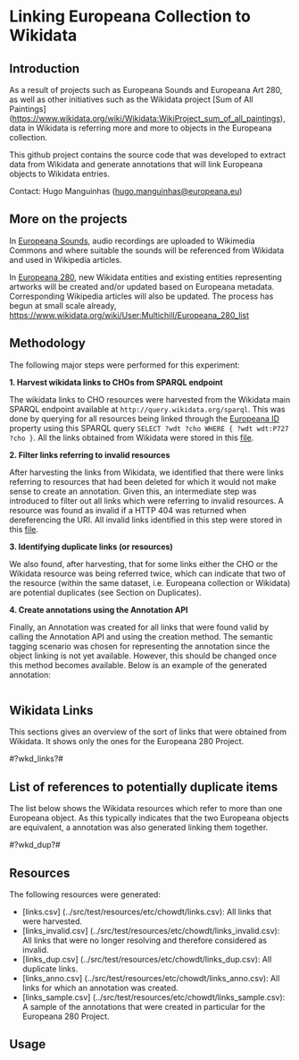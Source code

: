 # Linking Europeana Collection to Wikidata

## Introduction

As a result of projects such as Europeana Sounds and Europeana Art 280, as well
as other initiatives such as the Wikidata project [Sum of All Paintings]
(https://www.wikidata.org/wiki/Wikidata:WikiProject_sum_of_all_paintings), data 
in Wikidata is referring more and more to objects in the Europeana collection.

This github project contains the source code that was developed to extract
data from Wikidata and generate annotations that will link Europeana objects to
Wikidata entries.

Contact: Hugo Manguinhas (hugo.manguinhas@europeana.eu)

## More on the projects

In [Europeana Sounds](http://www.europeanasounds.eu/), audio recordings are 
uploaded to Wikimedia Commons and where suitable the sounds will be referenced 
from Wikidata and used in Wikipedia articles.

In [Europeana 280](http://pro.europeana.eu/pressrelease/europeana-280-art-from-the-28-countries-of-europe), new Wikidata entities and existing entities representing artworks 
will be created and/or updated based on Europeana metadata. Corresponding 
Wikipedia articles will also be updated. The process has begun at small 
scale already, https://www.wikidata.org/wiki/User:Multichill/Europeana_280_list

## Methodology

The following major steps were performed for this experiment:

**1. Harvest wikidata links to CHOs from SPARQL endpoint**

The wikidata links to CHO resources were harvested from the Wikidata main
SPARQL endpoint available at ```http://query.wikidata.org/sparql```. This was
done by querying for all resources being linked through the 
[Europeana ID](http://www.wikidata.org/entity/P727) property using this SPARQL 
query 
```SELECT ?wdt ?cho WHERE { ?wdt wdt:P727 ?cho }```. All the links obtained
from Wikidata were stored in this 
[file](../src/test/resources/etc/chowdt/links.csv).

**2. Filter links referring to invalid resources**

After harvesting the links from Wikidata, we identified that there were links
referring to resources that had been deleted for which it would not make sense
to create an annotation. Given this, an intermediate step was introduced to
filter out all links which were referring to invalid resources. A resource was
found as invalid if a HTTP 404 was returned when dereferencing the URI. All 
invalid links identified in this step were stored in this 
[file](../src/test/resources/etc/chowdt/links_invalid.csv).

**3. Identifying duplicate links (or resources)**

We also found, after harvesting, that for some links either the CHO or the 
Wikidata resource was being referred twice, which can indicate that 
two of the resource (within the same dataset, i.e. Europeana collection or 
Wikidata) are potential duplicates (see Section on Duplicates).
 
 **4. Create annotations using the Annotation API**

Finally, an Annotation was created for all links that were found valid by 
calling the Annotation API and using the creation method. The semantic tagging
scenario was chosen for representing the annotation since the object linking
is not yet available. However, this should be changed once this method becomes
available. Below is an example of the generated annotation:
```

```

## Wikidata Links

This sections gives an overview of the sort of links that were obtained from
Wikidata. It shows only the ones for the Europeana 280 Project.

#?wkd_links?#

## List of references to potentially duplicate items

The list below shows the Wikidata resources which refer to more than one 
Europeana object. As this typically indicates that the two Europeana objects
are equivalent, a annotation was also generated linking them together.

#?wkd_dup?#

## Resources

The following resources were generated:
* [links.csv]
(../src/test/resources/etc/chowdt/links.csv): All links that were harvested.
* [links_invalid.csv]
(../src/test/resources/etc/chowdt/links_invalid.csv): All 
links that were no longer resolving and therefore considered as invalid.
* [links_dup.csv]
(../src/test/resources/etc/chowdt/links_dup.csv): All duplicate links.
* [links_anno.csv]
(../src/test/resources/etc/chowdt/links_anno.csv): All 
links for which an annotation was created.
* [links_sample.csv]
(../src/test/resources/etc/chowdt/links_sample.csv): A sample of the annotations 
that were created in particular for the Europeana 280 Project.

## Usage

